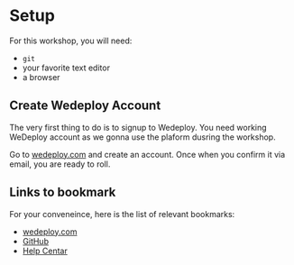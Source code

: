 # Setup

For this workshop, you will need:

+ `git`
+ your favorite text editor
+ a browser

## Create Wedeploy Account

The very first thing to do is to signup to Wedeploy. You need working WeDeploy account as we gonna use the plaform dusring the workshop.

Go to [wedeploy.com](http://wedeploy.com) and create an account. Once when you confirm it via email, you are ready to roll.


## Links to bookmark

For your conveneince, here is the list of relevant bookmarks:

+ [wedeploy.com](http://wedeploy.com)
+ [GitHub](https://github.com/wedeploy/)
+ [Help Centar](https://help.wedeploy.com)
